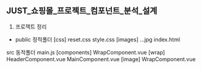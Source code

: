 ## JUST_쇼핑몰_프로젝트_컴포넌트_분석_설계
1. 프로젝트 정리
- public 정적폴더
 [css]
 reset.css
 style.css
 [images]
 ...jpg
 index.html


src 동적폴더
 main.js
 [components]
 WrapComponent.vue
 [wrap]
  HeaderComponent.vue
  MainComponent.vue
 [image]
 WrapComponent.vue